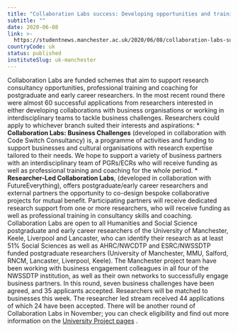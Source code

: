 ```yaml
---
title: "Collaboration Labs success: Developing opportunities and training for PGRs"
subtitle: ""
date: 2020-06-08
link: >-
  https://studentnews.manchester.ac.uk/2020/06/08/collaboration-labs-success-developing-opportunities-and-training-for-pgrs/
countryCode: uk
status: published
instituteSlug: uk-manchester
---
```

Collaboration Labs are funded schemes that aim to support research consultancy opportunities, professional training and coaching for postgraduate and early career researchers. In the most recent round there were almost 60 successful applications from researchers interested in either developing collaborations with business organisations or working in interdisciplinary teams to tackle business challenges. Researchers could apply to whichever branch suited their interests and aspirations: * **Collaboration Labs: Business Challenges** (developed in collaboration with Code Switch Consultancy) is, a programme of activities and funding to support businesses and cultural organisations with research expertise tailored to their needs. We hope to support a variety of business partners with an interdisciplinary team of PGRs/ECRs who will receive funding as well as professional training and coaching for the whole period. * **Researcher-Led Collaboration Labs**, (developed in collaboration with FutureEverything), offers postgraduate/early career researchers and external partners the opportunity to co-design bespoke collaborative projects for mutual benefit. Participating partners will receive dedicated research support from one or more researchers, who will receive funding as well as professional training in consultancy skills and coaching. Collaboration Labs are open to all Humanities and Social Science postgraduate and early career researchers of the University of Manchester, Keele, Liverpool and Lancaster, who can identify their research as at least 51% Social Sciences as well as AHRC/NWCDTP and ESRC/NWSSDTP funded postgraduate researchers (University of Manchester, MMU, Salford, RNCM, Lancaster, Liverpool, Keele). The Manchester project team have been working with business engagement colleagues in all four of the NWSSDTP institution, as well as their own networks to successfully engage business partners. In this round, seven business challenges have been agreed, and 35 applicants accepted. Researchers will be matched to businesses this week. The researcher led stream received 44 applications of which 24 have been accepted. There will be another round of Collaboration Labs in November; you can check eligibility and find out more information on the [University Project pages](https://www.humanities.manchester.ac.uk/researcher-development/knowledge-exchange/collaboration-labs/business-challenges-lab/) . 

